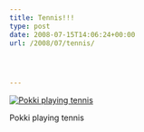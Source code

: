 ```yaml
---
title: Tennis!!!
type: post
date: 2008-07-15T14:06:24+00:00
url: /2008/07/tennis/




---
```

<div class="flickr">
  <a href="http://www.flickr.com/photos/schreibblogade/2672645837/" title="Pokki playing tennis"><img src="//farm4.static.flickr.com/3027/2672645837_a9af6dc2d5.jpg" alt="Pokki playing tennis" /></a></p>

  <p>
    Pokki playing tennis
  </p>
</div>
